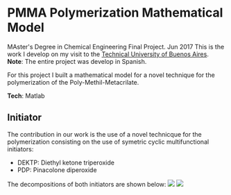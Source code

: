 # PMMA Polymerization Mathematical Model

MAster's Degree in Chemical Engineering Final Project.  Jun 2017
This is the work I develop on my visit to the [Technical University of Buenos Aires][itba].  
**Note**: The entire project was develop in Spanish.

For this project I built a mathematical model for a novel technique for the polymerization of the Poly-Methil-Metacrilate.

**Tech**: Matlab

## Initiator
The contribution in our work is the use of a novel technicque for the polymerization consisting on the use of symetric cyclic multifunctional initiators:
  - DEKTP: Diethyl ketone triperoxide
  - PDP: Pinacolone diperoxide

The decompositions of both initiators are shown below:
![][dektp]
![][pdp]


[itba]: https://www.itba.edu.ar/
[dektp]: /imgs/initiator_dektp.png
[pdp]: /imgs/initiator_pdp.png
